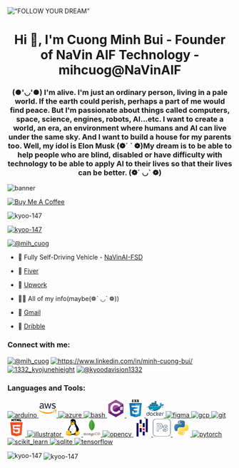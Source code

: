![“FOLLOW YOUR DREAM”](https://github.com/kyoo-147/kyoo-147/assets/126655047/450cb1ee-3b7f-4e40-948c-023b054b3c89)
<h1 align="center">Hi 👋, I'm Cuong Minh Bui - Founder of NaVin AIF Technology - mihcuog@NaVinAIF</h1>
<h3 align="center">(●'◡'●) I'm alive. I'm just an ordinary person, living in a pale world. If the earth could perish, perhaps a part of me would find peace. But I'm passionate about things called computers, space, science, engines, robots, AI...etc. I want to create a world, an era, an environment where humans and AI can live under the same sky. And I want to build a house for my parents too. Well, my idol is Elon Musk (❁´ ` ❁)My dream is to be able to help people who are blind, disabled or have difficulty with technology to be able to apply AI to their lives so that their lives can be better. (❁´ ◡` ❁)</h3>
<!-- <img alt="banner" style="width:100vw" src="https://media0.giphy.com/media/0ZWzpdd0wUhhGZ7gqe/giphy.gif?cid=ecf05e47bgm4vsq4x53qo5bo399fexjaboes9tb70rm2c3hb&ep=v1_gifs_related&rid=giphy.gif&ct=g"> -->
 <img alt="banner" style="width:100vw" src="https://i.pinimg.com/originals/09/c6/29/09c62903beeba336dc9da76eb5c9a107.gif"> 

 <!-- <img alt="banner" style="width:100vw" src="https://i.pinimg.com/originals/08/05/3f/08053f69eb1664dfe45d3b08257543b4.gif">  -->

  <!-- <img alt="banner" style="width:100vw" src="https://i.pinimg.com/originals/29/3e/e2/293ee2e9c3d5697154aba7dbb255e64d.gif"> -->
<a href="https://www.buymeacoffee.com/buiminhcuong" target="_blank"><img src="https://cdn.buymeacoffee.com/buttons/default-orange.png" alt="Buy Me A Coffee" height="41" width="174"></a>

<p align="left"> <img src="https://komarev.com/ghpvc/?username=kyoo-147&label=Profile%20views&color=0e75b6&style=flat" alt="kyoo-147" /> </p>

<!-- p align="left"> <img src="https://komarev.com/ghpvc/?username=kyoo-147&label=Users%20&color=0e75b6&style=flat" alt="kyoo-147" /> </p> -->

<p align="left"> <a href="https://github.com/ryo-ma/github-profile-trophy"><img src="https://github-profile-trophy.vercel.app/?username=kyoo-147" alt="kyoo-147" /></a> </p>

<p align="left"> <a href="https://twitter.com/@mih_cuog" target="blank"><img src="https://img.shields.io/twitter/follow/@mih_cuog?logo=twitter&style=for-the-badge" alt="@mih_cuog" /></a> </p>

- 🔭 Fully Self-Driving Vehicle - [NaVinAI-FSD](https://www.youtube.com/watch?v=HUi0I8FxMtE)

- 🤝 [Fiver](https://www.fiverr.com/macdaiqua147?up_rollout=true)

- 🤝 [Upwork](https://www.upwork.com/freelancers/~011ca77d21dc10889d)

- 👨‍💻 All of my info(maybe(❁´ ◡` ❁))

- 📝 [Gmail](ngoctuanvinh1332@gmail.com)

- 👯 [Dribble](https://dribbble.com/macdaiqua147)

<h3 align="left">Connect with me:</h3>
<p align="left">
<a href="https://twitter.com/@mih_cuog" target="blank"><img align="center" src="https://raw.githubusercontent.com/rahuldkjain/github-profile-readme-generator/master/src/images/icons/Social/twitter.svg" alt="@mih_cuog" height="30" width="40" /></a>
<a href="https://linkedin.com/in/https://www.linkedin.com/in/minh-cuong-bui/" target="blank"><img align="center" src="https://raw.githubusercontent.com/rahuldkjain/github-profile-readme-generator/master/src/images/icons/Social/linked-in-alt.svg" alt="https://www.linkedin.com/in/minh-cuong-bui/" height="30" width="40" /></a>
<a href="https://instagram.com/1332_kyojunehieight" target="blank"><img align="center" src="https://raw.githubusercontent.com/rahuldkjain/github-profile-readme-generator/master/src/images/icons/Social/instagram.svg" alt="1332_kyojunehieight" height="30" width="40" /></a>
<a href="https://www.youtube.com/c/@kyoodavision1332" target="blank"><img align="center" src="https://raw.githubusercontent.com/rahuldkjain/github-profile-readme-generator/master/src/images/icons/Social/youtube.svg" alt="@kyoodavision1332" height="30" width="40" /></a>
</p>

<h3 align="left">Languages and Tools:</h3>
<p align="left"> <a href="https://www.arduino.cc/" target="_blank" rel="noreferrer"> <img src="https://cdn.worldvectorlogo.com/logos/arduino-1.svg" alt="arduino" width="40" height="40"/> </a> <a href="https://aws.amazon.com" target="_blank" rel="noreferrer"> <img src="https://raw.githubusercontent.com/devicons/devicon/master/icons/amazonwebservices/amazonwebservices-original-wordmark.svg" alt="aws" width="40" height="40"/> </a> <a href="https://azure.microsoft.com/en-in/" target="_blank" rel="noreferrer"> <img src="https://www.vectorlogo.zone/logos/microsoft_azure/microsoft_azure-icon.svg" alt="azure" width="40" height="40"/> </a> <a href="https://www.gnu.org/software/bash/" target="_blank" rel="noreferrer"> <img src="https://www.vectorlogo.zone/logos/gnu_bash/gnu_bash-icon.svg" alt="bash" width="40" height="40"/> </a> <a href="https://www.w3schools.com/cs/" target="_blank" rel="noreferrer"> <img src="https://raw.githubusercontent.com/devicons/devicon/master/icons/csharp/csharp-original.svg" alt="csharp" width="40" height="40"/> </a> <a href="https://www.w3schools.com/css/" target="_blank" rel="noreferrer"> <img src="https://raw.githubusercontent.com/devicons/devicon/master/icons/css3/css3-original-wordmark.svg" alt="css3" width="40" height="40"/> </a> <a href="https://www.docker.com/" target="_blank" rel="noreferrer"> <img src="https://raw.githubusercontent.com/devicons/devicon/master/icons/docker/docker-original-wordmark.svg" alt="docker" width="40" height="40"/> </a> <a href="https://www.figma.com/" target="_blank" rel="noreferrer"> <img src="https://www.vectorlogo.zone/logos/figma/figma-icon.svg" alt="figma" width="40" height="40"/> </a> <a href="https://cloud.google.com" target="_blank" rel="noreferrer"> <img src="https://www.vectorlogo.zone/logos/google_cloud/google_cloud-icon.svg" alt="gcp" width="40" height="40"/> </a> <a href="https://git-scm.com/" target="_blank" rel="noreferrer"> <img src="https://www.vectorlogo.zone/logos/git-scm/git-scm-icon.svg" alt="git" width="40" height="40"/> </a> <a href="https://www.w3.org/html/" target="_blank" rel="noreferrer"> <img src="https://raw.githubusercontent.com/devicons/devicon/master/icons/html5/html5-original-wordmark.svg" alt="html5" width="40" height="40"/> </a> <a href="https://www.adobe.com/in/products/illustrator.html" target="_blank" rel="noreferrer"> <img src="https://www.vectorlogo.zone/logos/adobe_illustrator/adobe_illustrator-icon.svg" alt="illustrator" width="40" height="40"/> </a> <a href="https://www.linux.org/" target="_blank" rel="noreferrer"> <img src="https://raw.githubusercontent.com/devicons/devicon/master/icons/linux/linux-original.svg" alt="linux" width="40" height="40"/> </a> <a href="https://www.mongodb.com/" target="_blank" rel="noreferrer"> <img src="https://raw.githubusercontent.com/devicons/devicon/master/icons/mongodb/mongodb-original-wordmark.svg" alt="mongodb" width="40" height="40"/> </a> <a href="https://opencv.org/" target="_blank" rel="noreferrer"> <img src="https://www.vectorlogo.zone/logos/opencv/opencv-icon.svg" alt="opencv" width="40" height="40"/> </a> <a href="https://pandas.pydata.org/" target="_blank" rel="noreferrer"> <img src="https://raw.githubusercontent.com/devicons/devicon/2ae2a900d2f041da66e950e4d48052658d850630/icons/pandas/pandas-original.svg" alt="pandas" width="40" height="40"/> </a> <a href="https://www.photoshop.com/en" target="_blank" rel="noreferrer"> <img src="https://raw.githubusercontent.com/devicons/devicon/master/icons/photoshop/photoshop-line.svg" alt="photoshop" width="40" height="40"/> </a> <a href="https://www.python.org" target="_blank" rel="noreferrer"> <img src="https://raw.githubusercontent.com/devicons/devicon/master/icons/python/python-original.svg" alt="python" width="40" height="40"/> </a> <a href="https://pytorch.org/" target="_blank" rel="noreferrer"> <img src="https://www.vectorlogo.zone/logos/pytorch/pytorch-icon.svg" alt="pytorch" width="40" height="40"/> </a> <a href="https://scikit-learn.org/" target="_blank" rel="noreferrer"> <img src="https://upload.wikimedia.org/wikipedia/commons/0/05/Scikit_learn_logo_small.svg" alt="scikit_learn" width="40" height="40"/> </a> <a href="https://www.sqlite.org/" target="_blank" rel="noreferrer"> <img src="https://www.vectorlogo.zone/logos/sqlite/sqlite-icon.svg" alt="sqlite" width="40" height="40"/> </a> <a href="https://www.tensorflow.org" target="_blank" rel="noreferrer"> <img src="https://www.vectorlogo.zone/logos/tensorflow/tensorflow-icon.svg" alt="tensorflow" width="40" height="40"/> </a> </p>

<p><img align="left" src="https://github-readme-stats.vercel.app/api/top-langs?username=kyoo-147&show_icons=true&locale=en&layout=compact" alt="kyoo-147" /></p>

<p>&nbsp;<img align="center" src="https://github-readme-stats.vercel.app/api?username=kyoo-147&show_icons=true&locale=en" alt="kyoo-147" /></p>


<!-- <p><img align="center" src="https://github-readme-streak-stats.herokuapp.com/?user=kyoo-147&" alt="kyoo-147" /></p>-->


